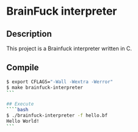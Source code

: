 # BrainFuck interpreter

## Description
This project is a Brainfuck interpreter written in C.

## Compile
````bash
$ export CFLAGS="-Wall -Wextra -Werror"
$ make brainfuck-interpreter
```

## Execute
````bash
$ ./brainfuck-interpreter -f hello.bf
Hello World!
```
